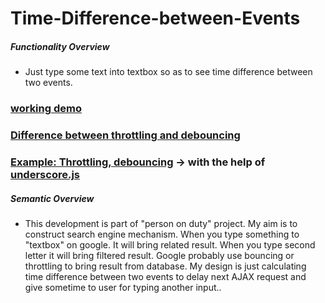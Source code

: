 # Time-Difference-between-Events

##### Functionality Overview

* Just type some text into textbox so as to see time difference between two events.

### [working demo](http://jsfiddle.net/hellyeah/hLuds5h7/)

### [Difference between throttling and debouncing](https://css-tricks.com/the-difference-between-throttling-and-debouncing/)

### [Example: Throttling, debouncing](http://codepen.io/chriscoyier/pen/vOZNQV/) -> with the help of [underscore.js](http://underscorejs.org/)

##### Semantic Overview

* This development is part of "person on duty" project. My aim is to construct search engine mechanism. When you type something to "textbox" on google. It will bring related result. When you type second letter it will bring filtered result. Google probably use bouncing or throttling to bring result from database. My design is just calculating time difference between two events to delay next AJAX request and give sometime to user for typing another input..



